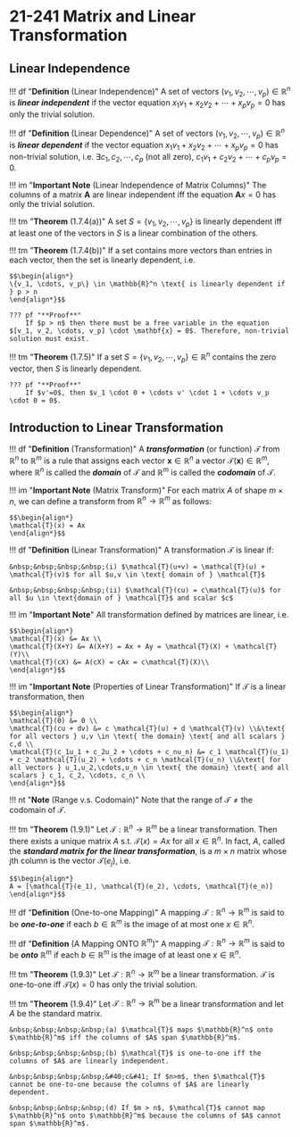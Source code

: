 # 21-241 Matrix and Linear Transformation

## Linear Independence
!!! df "**Definition** (Linear Independence)"
    A set of vectors $(v_1, v_2, \cdots, v_p) \in \mathbb{R}^n$ is **_linear independent_** if the vector equation $x_1v_1 + x_2v_2 + \cdots + x_pv_p = 0$ has only the trivial solution. 

!!! df "**Definition** (Linear Dependence)"
    A set of vectors $(v_1, v_2, \cdots, v_p) \in \mathbb{R}^n$ is **_linear dependent_** if the vector equation $x_1v_1 + x_2v_2 + \cdots + x_pv_p = 0$ has non-trivial solution, i.e. $\exists c_1, c_2, \cdots, c_p \text{ (not all zero), } c_1v_1 + c_2v_2 + \cdots + c_pv_p = 0$. 

!!! im "**Important Note** (Linear Independence of Matrix Columns)"
    The columns of a matrix $\mathbf{A}$ are linear independent iff the equation $\mathbf{A}x = 0$ has only the trivial solution.

!!! tm "**Theorem** (1.7.4(a))"
    A set $S = \{v_1, v_2, \cdots, v_p\}$ is linearly dependent iff at least one of the vectors in $S$ is a linear combination of the others.

!!! tm "**Theorem** (1.7.4(b))"
    If a set contains more vectors than entries in each vector, then the set is linearly dependent, i.e. 
    
    $$\begin{align*}
    \{v_1, \cdots, v_p\} \in \mathbb{R}^n \text{ is linearly dependent if } p > n
    \end{align*}$$

    ??? pf "**Proof**"
        If $p > n$ then there must be a free variable in the equation $[v_1, v_2, \cdots, v_p] \cdot \mathbf{x} = 0$. Therefore, non-trivial solution must exist.

!!! tm "**Theorem** (1.7.5)"
    If a set $S = \{v_1, v_2, \cdots, v_p\} \in \mathbb{R}^n$ contains the zero vector, then $S$ is linearly dependent.

    ??? pf "**Proof**"
        If $v'=0$, then $v_1 \cdot 0 + \cdots v' \cdot 1 + \cdots v_p \cdot 0 = 0$.

## Introduction to Linear Transformation
!!! df "**Definition** (Transformation)"
    A __*transformation*__ (or function) $\mathcal{T}$ from $\mathbb{R}^n$ to $\mathbb{R}^m$ is a rule that assigns each vector $\mathbf{x}\in \mathbb{R}^n$ a vector $\mathcal{T}(\mathbf{x})\in \mathbb{R}^m$, where $\mathbb{R}^n$ is called the __*domain*__ of $\mathcal{T}$ and $\mathbb{R}^m$ is called the __*codomain*__ of $\mathcal{T}$.

!!! im "**Important Note** (Matrix Transform)"
    For each matrix $A$ of shape $m\times n$, we can define a transform from $\mathbb{R}^n \rightarrow \mathbb{R}^m$ as follows: 
    
    $$\begin{align*}
    \mathcal{T}(x) = Ax
    \end{align*}$$

!!! df "**Definition** (Linear Transformation)"
    A transformation $\mathcal{T}$ is linear if: 

    &nbsp;&nbsp;&nbsp;&nbsp;(i) $\mathcal{T}(u+v) = \mathcal{T}(u) + \mathcal{T}(v)$ for all $u,v \in \text{ domain of } \mathcal{T}$

    &nbsp;&nbsp;&nbsp;&nbsp;(ii) $\mathcal{T}(cu) = c\mathcal{T}(u)$ for all $u \in \text{domain of } \mathcal{T}$ and scalar $c$

!!! im "**Important Note**"
    All transformation defined by matrices are linear, i.e. 
    
    $$\begin{align*}
    \mathcal{T}(x) &= Ax \\
    \mathcal{T}(X+Y) &= A(X+Y) = Ax + Ay = \mathcal{T}(X) + \mathcal{T}(Y)\\
    \mathcal{T}(cX) &= A(cX) = cAx = c\mathcal{T}(X)\\
    \end{align*}$$

!!! im "**Important Note** (Properties of Linear Transformation)"
    If $\mathcal{T}$ is a linear transformation, then 
    
    $$\begin{align*}
    \mathcal{T}(0) &= 0 \\
    \mathcal{T}(cu + dv) &= c \mathcal{T}(u) + d \mathcal{T}(v) \\&\text{ for all vectors } u,v \in \text{ the domain} \text{ and all scalars } c,d \\
    \mathcal{T}(c_1u_1 + c_2u_2 + \cdots + c_nu_n) &= c_1 \mathcal{T}(u_1) + c_2 \mathcal{T}(u_2) + \cdots + c_n \mathcal{T}(u_n) \\&\text{ for all vectors } u_1,u_2,\cdots,u_n \in \text{ the domain} \text{ and all scalars } c_1, c_2, \cdots, c_n \\
    \end{align*}$$

!!! nt "**Note** (Range v.s. Codomain)"
    Note that the range of $\mathcal{T} \neq \text{the codomain of } \mathcal{T}$. 

!!! tm "**Theorem** (1.9.1)"
    Let $\mathcal{T}: \mathbb{R}^n \rightarrow \mathbb{R}^m$ be a linear transformation. Then there exists a unique matrix $A$ s.t. $\mathcal{T}(x) = Ax$ for all $x \in \mathbb{R}^n$. In fact, $A$, called the __*standard matrix for the linear transformation*__, is a $m \times n$ matrix whose jth column is the vector $\mathcal{T}(e_j)$, i.e. 
    
    $$\begin{align*}
    A = [\mathcal{T}(e_1), \mathcal{T}(e_2), \cdots, \mathcal{T}(e_n)]
    \end{align*}$$

!!! df "**Definition** (One-to-one Mapping)"
    A mapping $\mathcal{T}: \mathbb{R}^n \rightarrow \mathbb{R}^m$ is said to be __*one-to-one*__ if each $b \in \mathbb{R}^m$ is the image of at most one $x \in \mathbb{R}^n$.

!!! df "**Definition** (A Mapping ONTO $\mathbb{R}^m$)"
    A mapping $\mathcal{T}: \mathbb{R}^n \rightarrow \mathbb{R}^m$ is said to be __*onto*__ $\mathbb{R}^m$ if each $b \in \mathbb{R}^m$ is the image of at least one $x \in \mathbb{R}^n$.

!!! tm "**Theorem** (1.9.3)"
    Let $\mathcal{T}: \mathbb{R}^n \rightarrow \mathbb{R}^m$ be a linear transformation. $\mathcal{T}$ is one-to-one iff $\mathcal{T}(x) = 0$ has only the trivial solution.

!!! tm "**Theorem** (1.9.4)"
    Let $\mathcal{T}: \mathbb{R}^n \rightarrow \mathbb{R}^m$ be a linear transformation and let $A$ be the standard matrix. 
    
    &nbsp;&nbsp;&nbsp;&nbsp;(a) $\mathcal{T}$ maps $\mathbb{R}^n$ onto $\mathbb{R}^m$ iff the columns of $A$ span $\mathbb{R}^m$.

    &nbsp;&nbsp;&nbsp;&nbsp;(b) $\mathcal{T}$ is one-to-one iff the columns of $A$ are linearly independent.

    &nbsp;&nbsp;&nbsp;&nbsp;&#40;c&#41; If $n>m$, then $\mathcal{T}$ cannot be one-to-one because the columns of $A$ are linearly dependent.

    &nbsp;&nbsp;&nbsp;&nbsp;(d) If $m > n$, $\mathcal{T}$ cannot map $\mathbb{R}^n$ onto $\mathbb{R}^m$ because the columns of $A$ cannot span $\mathbb{R}^m$.

    
     
    
    
    


    
    
